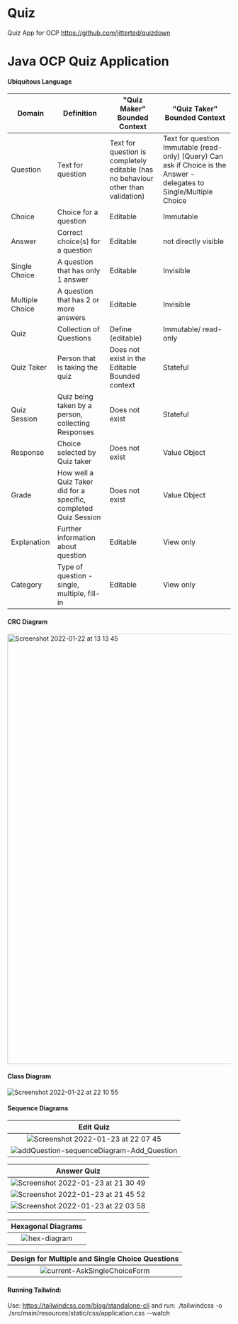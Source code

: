 # Quiz

Quiz App for OCP
https://github.com/jitterted/quizdown

# Java OCP Quiz Application

#### Ubiquitous Language

| Domain          | Definition                                                       | "Quiz Maker" Bounded Context                                                     | "Quiz Taker"  Bounded Context                                                                                         |
|-----------------|------------------------------------------------------------------|----------------------------------------------------------------------------------|-----------------------------------------------------------------------------------------------------------------------|
| Question        | Text for question                                                | Text for question is completely editable (has no behaviour other than validation) | Text for question Immutable (read-only) (Query) Can ask if Choice is the Answer - delegates to Single/Multiple Choice |                   |                                                                                   |                               |
| Choice          | Choice for a question                                            | Editable                                                                         | Immutable                                                                                                             |
| Answer          | Correct choice(s) for a question                                 | Editable                                                                         | not directly visible                                                                                                  |
| Single Choice   | A question that has only 1 answer                                | Editable                                                                         | Invisible                                                                                                             |
| Multiple Choice | A question that has 2 or more answers                            | Editable                                                                         | Invisible                                                                                                             |
| Quiz            | Collection of Questions                                          | Define (editable)                                                                | Immutable/ read-only                                                                                                  |
| Quiz Taker      | Person that is taking the quiz                                   | Does not exist in the Editable Bounded context                                   | Stateful                                                                                                              |
| Quiz Session    | Quiz being taken by a person, collecting Responses               | Does not exist                                                                   | Stateful                                                                                                              |
| Response        | Choice selected by Quiz taker                                    | Does not exist                                                                   | Value Object                                                                                                          |
| Grade           | How well a Quiz Taker did for a specific, completed Quiz Session | Does not exist                                                                   | Value Object                                                                                                          |
| Explanation     | Further information about question                               | Editable                                                                         | View only                                                                                                             |
| Category        | Type of question - single, multiple, fill-in                     | Editable                                                                         | View only                                                                                                             |

#### CRC Diagram

<img width="970" alt="Screenshot 2022-01-22 at 13 13 45" src="https://user-images.githubusercontent.com/27693622/150639932-a91ef97d-8af8-44a7-802d-49bf33ed5777.png">

#### Class Diagram

![Screenshot 2022-01-22 at 22 10 55](https://user-images.githubusercontent.com/27693622/150657074-43c1a264-efb0-4e28-a4ff-a2050258c61c.png)

#### Sequence Diagrams

|                                                                     Edit Quiz                                                                    |
|:------------------------------------------------------------------------------------------------------------------------------------------------:|
|    ![Screenshot 2022-01-23 at 22 07 45](https://user-images.githubusercontent.com/27693622/150699808-65f490cb-8018-42ac-a049-8d99cb5f9ea9.png)   |
|![addQuestion-sequenceDiagram-Add_Question](https://user-images.githubusercontent.com/27693622/154843182-412bae9a-485f-46b5-b19a-db4a7aff4140.png)|

|                                                                 Answer Quiz                                                                 |
|:-------------------------------------------------------------------------------------------------------------------------------------------:|
| ![Screenshot 2022-01-23 at 21 30 49](https://user-images.githubusercontent.com/27693622/150698726-f11a8e5a-cf9b-413f-b038-ca88811df73b.png) |
| ![Screenshot 2022-01-23 at 21 45 52](https://user-images.githubusercontent.com/27693622/150699135-19559c40-adfb-4a62-bce8-89959655c392.png) |
| ![Screenshot 2022-01-23 at 22 03 58](https://user-images.githubusercontent.com/27693622/150699647-cba6c338-97b2-43a3-b5d7-1c143c5dc68b.png) |

|                                                  Hexagonal Diagrams                                                   |
|:---------------------------------------------------------------------------------------------------------------------:|
| ![hex-diagram](https://user-images.githubusercontent.com/27693622/154844920-747373d7-aebe-48a0-88c3-b75f87011217.png) |

|                                           Design for Multiple and Single Choice Questions                                           |
|:-----------------------------------------------------------------------------------------------------------------------------------:|
|![current-AskSingleChoiceForm](https://user-images.githubusercontent.com/27693622/155505633-7122f183-afbc-429c-b343-6bed5601bdf1.png)|

#### Running Tailwind:

Use:
https://tailwindcss.com/blog/standalone-cli
and run:
./tailwindcss -o ./src/main/resources/static/css/application.css --watch 
